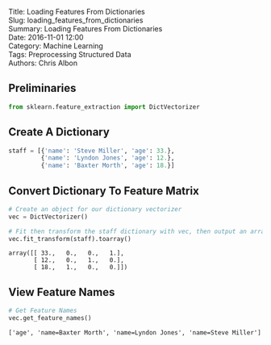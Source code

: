 Title: Loading Features From Dictionaries  
Slug: loading_features_from_dictionaries   
Summary: Loading Features From Dictionaries  
Date: 2016-11-01 12:00  
Category: Machine Learning  
Tags: Preprocessing Structured Data  
Authors: Chris Albon   

## Preliminaries


```python
from sklearn.feature_extraction import DictVectorizer
```

## Create A Dictionary


```python
staff = [{'name': 'Steve Miller', 'age': 33.},
         {'name': 'Lyndon Jones', 'age': 12.},
         {'name': 'Baxter Morth', 'age': 18.}]
```

## Convert Dictionary To Feature Matrix


```python
# Create an object for our dictionary vectorizer
vec = DictVectorizer()
```


```python
# Fit then transform the staff dictionary with vec, then output an array
vec.fit_transform(staff).toarray()
```




    array([[ 33.,   0.,   0.,   1.],
           [ 12.,   0.,   1.,   0.],
           [ 18.,   1.,   0.,   0.]])



## View Feature Names


```python
# Get Feature Names
vec.get_feature_names()
```




    ['age', 'name=Baxter Morth', 'name=Lyndon Jones', 'name=Steve Miller']



